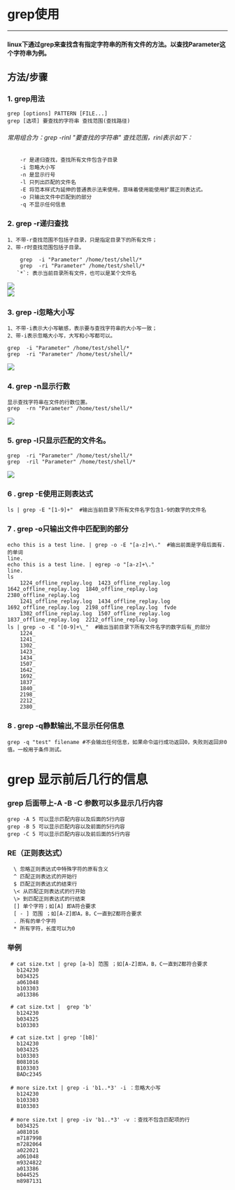 # grep使用

----------
#### linux下通过grep来查找含有指定字符串的所有文件的方法。以查找Parameter这个字符串为例。

## 方法/步骤
### 1. grep用法
	            
	grep [options] PATTERN [FILE...]
	grep [选项] 要查找的字符串 查找范围(查找路径)  
	
###### 常用组合为：grep -rinl "要查找的字符串" 查找范围，rinl表示如下：
		
		-r 是递归查找，查找所有文件包含子目录
		-i 忽略大小写
		-n 是显示行号
		-l 只列出匹配的文件名
		-E 将范本样式为延伸的普通表示法来使用，意味着使用能使用扩展正则表达式。
		-o 只输出文件中匹配到的部分
		-q 不显示任何信息
		

### 2. grep -r递归查找

	1、不带-r查找范围不包括子目录，只是指定目录下的所有文件；   
	2、带-r时查找范围包括子目录。
   
        grep  -i "Parameter" /home/test/shell/*   
        grep  -ri "Parameter" /home/test/shell/*
       `*`: 表示当前目录所有文件，也可以是某个文件名  
![](https://imgsa.baidu.com/exp/pic/item/e49cf91190ef76c6a17baef49a16fdfaae516700.jpg)    
![](https://imgsa.baidu.com/exp/pic/item/c856613e6709c93d484a5a28983df8dcd0005471.jpg)

### 3. grep -i忽略大小写
    1、不带-i表示大小写敏感，表示要与查找字符串的大小写一致；
    2、带-i表示忽略大小写，大写和小写都可以。

    grep  -i "Parameter" /home/test/shell/*
    grep  -ri "Parameter" /home/test/shell/*   
![](https://imgsa.baidu.com/exp/pic/item/1a94b36eddc451dad1a05a34b1fd5266d116325f.jpg)

### 4. grep -n显示行数
    显示查找字符串在文件的行数位置。
    grep  -rn "Parameter" /home/test/shell/*      
![](https://imgsa.baidu.com/exp/pic/item/5af4d7ea15ce36d30503d2ef3df33a87e850b1af.jpg)   

### 5. grep -l只显示匹配的文件名。
	grep  -ri "Parameter" /home/test/shell/*
	grep  -ril "Parameter" /home/test/shell/*   
![](https://imgsa.baidu.com/exp/pic/item/86d5bac27d1ed21b46ce7d3aaa6eddc450da3fae.jpg)

### 6 . grep -E使用正则表达式 

	ls | grep -E "[1-9]+"  #输出当前目录下所有文件名字包含1-9的数字的文件名


### 7 . grep -o只输出文件中匹配到的部分

	echo this is a test line. | grep -o -E "[a-z]+\."  #输出前面是字母后面有.的单词
	line.
	echo this is a test line. | egrep -o "[a-z]+\."
	line.
	ls
		1224_offline_replay.log  1423_offline_replay.log  1642_offline_replay.log  1840_offline_replay.log  2380_offline_replay.log
		1241_offline_replay.log  1434_offline_replay.log  1692_offline_replay.log  2198_offline_replay.log  fvde
		1302_offline_replay.log  1507_offline_replay.log  1837_offline_replay.log  2212_offline_replay.log
	ls | grep -o -E "[0-9]+\_"  #输出当前目录下所有文件名字的数字后有_的部分
		1224_
		1241_
		1302_
		1423_
		1434_
		1507_
		1642_
		1692_
		1837_
		1840_
		2198_
		2212_
		2380_
		
### 8 . grep -q静默输出,不显示任何信息

	grep -q "test" filename #不会输出任何信息，如果命令运行成功返回0，失败则返回非0值。一般用于条件测试。
      
          
      
      
		      
# grep 显示前后几行的信息

### grep 后面带上-A -B -C 参数可以多显示几行内容

	grep -A 5 可以显示匹配内容以及后面的5行内容
	grep -B 5 可以显示匹配内容以及前面的5行内容
	grep -C 5 可以显示匹配内容以及前后面的5行内容
	
### RE（正则表达式）

	  \ 忽略正则表达式中特殊字符的原有含义 
	  ^ 匹配正则表达式的开始行 
	  $ 匹配正则表达式的结束行 
	  \< 从匹配正则表达式的行开始 
	  \> 到匹配正则表达式的行结束 
	  [] 单个字符；如[A] 即A符合要求 
	  [ - ] 范围 ；如[A-Z]即A，B，C一直到Z都符合要求 
	  . 所有的单个字符 
	  * 所有字符，长度可以为0  
### 举例

	 # cat size.txt | grep [a-b] 范围 ；如[A-Z]即A，B，C一直到Z都符合要求 
	   b124230 
	   b034325 
	   a061048 
	   b103303 
	   a013386 

	 # cat size.txt |  grep 'b'
	   b124230 
	   b034325 
	   b103303 

	 # cat size.txt | grep '[bB]' 
	   b124230 
	   b034325 
	   b103303 
	   B081016 
	   B103303 
	   BADc2345 

	 # more size.txt | grep -i 'b1..*3' -i ：忽略大小写  
	   b124230 
	   b103303 
	   B103303 

	 # more size.txt | grep -iv 'b1..*3' -v ：查找不包含匹配项的行 
	   b034325 
	   a081016 
	   m7187998 
	   m7282064 
	   a022021 
	   a061048 
	   m9324822 
	   a013386 
	   b044525 
	   m8987131 



	




